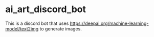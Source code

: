 # ai_art_discord_bot
This is a discord bot that uses https://deepai.org/machine-learning-model/text2img to generate images.
